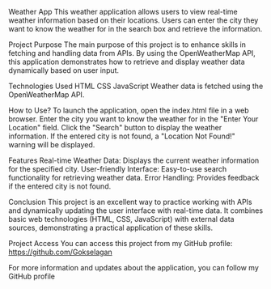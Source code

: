 Weather App
This weather application allows users to view real-time weather information based on their locations. Users can enter the city they want to know the weather for in the search box and retrieve the information.

Project Purpose
The main purpose of this project is to enhance skills in fetching and handling data from APIs. By using the OpenWeatherMap API, this application demonstrates how to retrieve and display weather data dynamically based on user input.

Technologies Used
HTML
CSS
JavaScript
Weather data is fetched using the OpenWeatherMap API.

How to Use?
To launch the application, open the index.html file in a web browser.
Enter the city you want to know the weather for in the "Enter Your Location" field.
Click the "Search" button to display the weather information.
If the entered city is not found, a "Location Not Found!" warning will be displayed.

Features
Real-time Weather Data: Displays the current weather information for the specified city.
User-friendly Interface: Easy-to-use search functionality for retrieving weather data.
Error Handling: Provides feedback if the entered city is not found.

Conclusion
This project is an excellent way to practice working with APIs and dynamically updating the user interface with real-time data. It combines basic web technologies (HTML, CSS, JavaScript) with external data sources, demonstrating a practical application of these skills.

Project Access
You can access this project from my GitHub profile: https://github.com/Gokselagan

For more information and updates about the application, you can follow my GitHub profile
